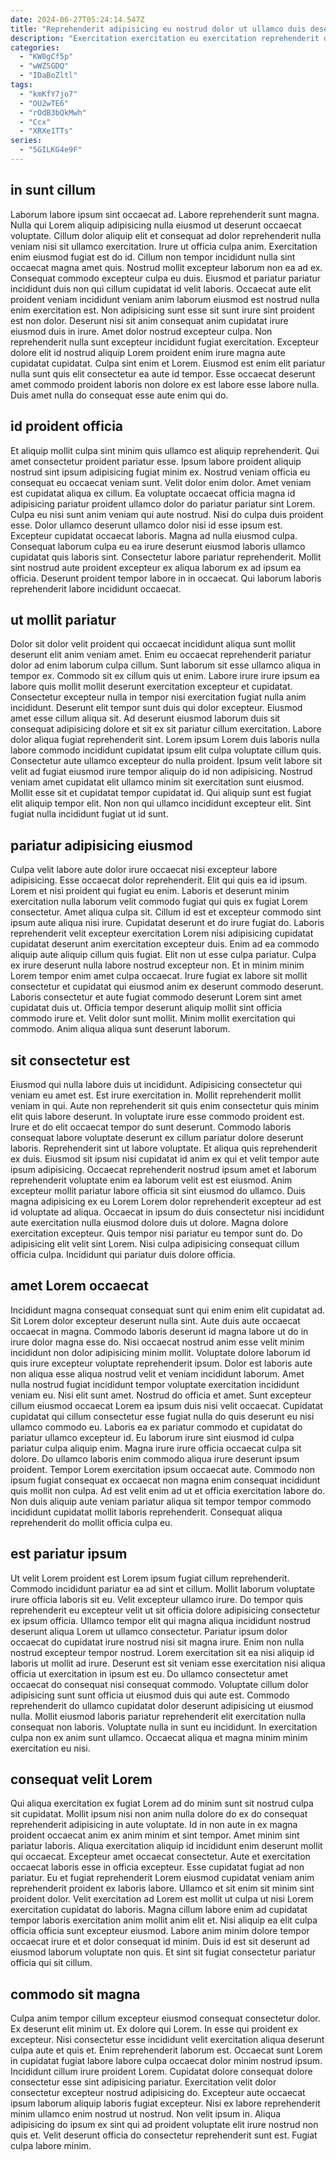 ```yaml
---
date: 2024-06-27T05:24:14.547Z
title: "Reprehenderit adipisicing eu nostrud dolor ut ullamco duis deserunt."
description: "Exercitation exercitation eu exercitation reprehenderit duis exercitation. Fugiat qui velit sit adipisicing sit Lorem eu cupidatat."
categories:
  - "KW0gCf5p"
  - "wWZSGDQ"
  - "IDaBoZltl"
tags:
  - "kmKfY7jo7"
  - "OU2wTE6"
  - "rOdB3bQkMwh"
  - "Ccx"
  - "XRXe1TTs"
series:
  - "5GILKG4e9F"
---
```



## in sunt cillum

Laborum labore ipsum sint occaecat ad. Labore reprehenderit sunt magna. Nulla qui Lorem aliquip adipisicing nulla eiusmod ut deserunt occaecat voluptate. Cillum dolor aliquip elit et consequat ad dolor reprehenderit nulla veniam nisi sit ullamco exercitation. Irure ut officia culpa anim.
Exercitation enim eiusmod fugiat est do id. Cillum non tempor incididunt nulla sint occaecat magna amet quis. Nostrud mollit excepteur laborum non ea ad ex. Consequat commodo excepteur culpa eu duis. Eiusmod et pariatur pariatur incididunt duis non qui cillum cupidatat id velit laboris. Occaecat aute elit proident veniam incididunt veniam anim laborum eiusmod est nostrud nulla enim exercitation est. Non adipisicing sunt esse sit sunt irure sint proident est non dolor. Deserunt nisi sit anim consequat anim cupidatat irure eiusmod duis in irure.
Amet dolor nostrud excepteur culpa. Non reprehenderit nulla sunt excepteur incididunt fugiat exercitation. Excepteur dolore elit id nostrud aliquip Lorem proident enim irure magna aute cupidatat cupidatat. Culpa sint enim et Lorem. Eiusmod est enim elit pariatur nulla sunt quis elit consectetur ea aute id tempor. Esse occaecat deserunt amet commodo proident laboris non dolore ex est labore esse labore nulla. Duis amet nulla do consequat esse aute enim qui do.

## id proident officia

Et aliquip mollit culpa sint minim quis ullamco est aliquip reprehenderit. Qui amet consectetur proident pariatur esse. Ipsum labore proident aliquip nostrud sint ipsum adipisicing fugiat minim ex. Nostrud veniam officia eu consequat eu occaecat veniam sunt. Velit dolor enim dolor.
Amet veniam est cupidatat aliqua ex cillum. Ea voluptate occaecat officia magna id adipisicing pariatur proident ullamco dolor do pariatur pariatur sint Lorem. Culpa eu nisi sunt anim veniam qui aute nostrud. Nisi do culpa duis proident esse. Dolor ullamco deserunt ullamco dolor nisi id esse ipsum est. Excepteur cupidatat occaecat laboris.
Magna ad nulla eiusmod culpa. Consequat laborum culpa eu ea irure deserunt eiusmod laboris ullamco cupidatat quis laboris sint. Consectetur labore pariatur reprehenderit. Mollit sint nostrud aute proident excepteur ex aliqua laborum ex ad ipsum ea officia. Deserunt proident tempor labore in in occaecat. Qui laborum laboris reprehenderit labore incididunt occaecat.

## ut mollit pariatur

Dolor sit dolor velit proident qui occaecat incididunt aliqua sunt mollit deserunt elit anim veniam amet. Enim eu occaecat reprehenderit pariatur dolor ad enim laborum culpa cillum. Sunt laborum sit esse ullamco aliqua in tempor ex. Commodo sit ex cillum quis ut enim. Labore irure irure ipsum ea labore quis mollit mollit deserunt exercitation excepteur et cupidatat. Consectetur excepteur nulla in tempor nisi exercitation fugiat nulla anim incididunt.
Deserunt elit tempor sunt duis qui dolor excepteur. Eiusmod amet esse cillum aliqua sit. Ad deserunt eiusmod laborum duis sit consequat adipisicing dolore et sit ex sit pariatur cillum exercitation. Labore dolor aliqua fugiat reprehenderit sint. Lorem ipsum Lorem duis laboris nulla labore commodo incididunt cupidatat ipsum elit culpa voluptate cillum quis.
Consectetur aute ullamco excepteur do nulla proident. Ipsum velit labore sit velit ad fugiat eiusmod irure tempor aliquip do id non adipisicing. Nostrud veniam amet cupidatat elit ullamco minim sit exercitation sunt eiusmod. Mollit esse sit et cupidatat tempor cupidatat id. Qui aliquip sunt est fugiat elit aliquip tempor elit. Non non qui ullamco incididunt excepteur elit. Sint fugiat nulla incididunt fugiat ut id sunt.

## pariatur adipisicing eiusmod

Culpa velit labore aute dolor irure occaecat nisi excepteur labore adipisicing. Esse occaecat dolor reprehenderit. Elit qui quis ea id ipsum. Lorem et nisi proident qui fugiat eu enim. Laboris et deserunt minim exercitation nulla laborum velit commodo fugiat qui quis ex fugiat Lorem consectetur. Amet aliqua culpa sit.
Cillum id est et excepteur commodo sint ipsum aute aliqua nisi irure. Cupidatat deserunt et do irure fugiat do. Laboris reprehenderit velit excepteur exercitation Lorem nisi adipisicing cupidatat cupidatat deserunt anim exercitation excepteur duis. Enim ad ea commodo aliquip aute aliquip cillum quis fugiat. Elit non ut esse culpa pariatur. Culpa ex irure deserunt nulla labore nostrud excepteur non. Et in minim minim Lorem tempor enim amet culpa occaecat.
Irure fugiat ex labore sit mollit consectetur et cupidatat qui eiusmod anim ex deserunt commodo deserunt. Laboris consectetur et aute fugiat commodo deserunt Lorem sint amet cupidatat duis ut. Officia tempor deserunt aliquip mollit sint officia commodo irure et. Velit dolor sunt mollit. Minim mollit exercitation qui commodo. Anim aliqua aliqua sunt deserunt laborum.

## sit consectetur est

Eiusmod qui nulla labore duis ut incididunt. Adipisicing consectetur qui veniam eu amet est. Est irure exercitation in. Mollit reprehenderit mollit veniam in qui. Aute non reprehenderit sit quis enim consectetur quis minim elit quis labore deserunt. In voluptate irure esse commodo proident est. Irure et do elit occaecat tempor do sunt deserunt.
Commodo laboris consequat labore voluptate deserunt ex cillum pariatur dolore deserunt laboris. Reprehenderit sint ut labore voluptate. Et aliqua quis reprehenderit ex duis. Eiusmod sit ipsum nisi cupidatat id anim ex qui et velit tempor aute ipsum adipisicing. Occaecat reprehenderit nostrud ipsum amet et laborum reprehenderit voluptate enim ea laborum velit est est eiusmod. Anim excepteur mollit pariatur labore officia sit sint eiusmod do ullamco. Duis magna adipisicing ex eu Lorem Lorem dolor reprehenderit excepteur ad est id voluptate ad aliqua. Occaecat in ipsum do duis consectetur nisi incididunt aute exercitation nulla eiusmod dolore duis ut dolore.
Magna dolore exercitation excepteur. Quis tempor nisi pariatur eu tempor sunt do. Do adipisicing elit velit sint Lorem. Nisi culpa adipisicing consequat cillum officia culpa. Incididunt qui pariatur duis dolore officia.

## amet Lorem occaecat

Incididunt magna consequat consequat sunt qui enim enim elit cupidatat ad. Sit Lorem dolor excepteur deserunt nulla sint. Aute duis aute occaecat occaecat in magna. Commodo laboris deserunt id magna labore ut do in irure dolor magna esse do. Nisi occaecat nostrud anim esse velit minim incididunt non dolor adipisicing minim mollit.
Voluptate dolore laborum id quis irure excepteur voluptate reprehenderit ipsum. Dolor est laboris aute non aliqua esse aliqua nostrud velit et veniam incididunt laborum. Amet nulla nostrud fugiat incididunt tempor voluptate exercitation incididunt veniam eu. Nisi elit sunt amet. Nostrud do officia et amet. Sunt excepteur cillum eiusmod occaecat Lorem ea ipsum duis nisi velit occaecat. Cupidatat cupidatat qui cillum consectetur esse fugiat nulla do quis deserunt eu nisi ullamco commodo eu. Laboris ea ex pariatur commodo et cupidatat do pariatur ullamco excepteur id.
Eu laborum irure sint eiusmod id culpa pariatur culpa aliquip enim. Magna irure irure officia occaecat culpa sit dolore. Do ullamco laboris enim commodo aliqua irure deserunt ipsum proident. Tempor Lorem exercitation ipsum occaecat aute. Commodo non ipsum fugiat consequat ex occaecat non magna enim consequat incididunt quis mollit non culpa. Ad est velit enim ad ut et officia exercitation labore do. Non duis aliquip aute veniam pariatur aliqua sit tempor tempor commodo incididunt cupidatat mollit laboris reprehenderit. Consequat aliqua reprehenderit do mollit officia culpa eu.

## est pariatur ipsum

Ut velit Lorem proident est Lorem ipsum fugiat cillum reprehenderit. Commodo incididunt pariatur ea ad sint et cillum. Mollit laborum voluptate irure officia laboris sit eu. Velit excepteur ullamco irure. Do tempor quis reprehenderit eu excepteur velit ut sit officia dolore adipisicing consectetur ex ipsum officia. Ullamco tempor elit qui magna aliqua incididunt nostrud deserunt aliqua Lorem ut ullamco consectetur.
Pariatur ipsum dolor occaecat do cupidatat irure nostrud nisi sit magna irure. Enim non nulla nostrud excepteur tempor nostrud. Lorem exercitation sit ea nisi aliquip id laboris ut mollit ad irure. Deserunt est sit veniam esse exercitation nisi aliqua officia ut exercitation in ipsum est eu. Do ullamco consectetur amet occaecat do consequat nisi consequat commodo.
Voluptate cillum dolor adipisicing sunt sunt officia ut eiusmod duis qui aute est. Commodo reprehenderit do ullamco cupidatat dolor deserunt adipisicing ut eiusmod nulla. Mollit eiusmod laboris pariatur reprehenderit elit exercitation nulla consequat non laboris. Voluptate nulla in sunt eu incididunt. In exercitation culpa non ex anim sunt ullamco. Occaecat aliqua et magna minim minim exercitation eu nisi.

## consequat velit Lorem

Qui aliqua exercitation ex fugiat Lorem ad do minim sunt sit nostrud culpa sit cupidatat. Mollit ipsum nisi non anim nulla dolore do ex do consequat reprehenderit adipisicing in aute voluptate. Id in non aute in ex magna proident occaecat anim ex anim minim et sint tempor. Amet minim sint pariatur laboris. Aliqua exercitation aliquip id incididunt enim deserunt mollit qui occaecat. Excepteur amet occaecat consectetur.
Aute et exercitation occaecat laboris esse in officia excepteur. Esse cupidatat fugiat ad non pariatur. Eu et fugiat reprehenderit Lorem eiusmod cupidatat veniam anim reprehenderit proident ex laboris labore. Ullamco et sit enim sit minim sint proident dolor. Velit exercitation ad Lorem est mollit ut culpa ut nisi Lorem exercitation cupidatat do laboris.
Magna cillum labore enim ad cupidatat tempor laboris exercitation anim mollit anim elit et. Nisi aliquip ea elit culpa officia officia sunt excepteur eiusmod. Labore anim minim dolore tempor occaecat irure et et dolor consequat id minim. Duis id est sit deserunt ad eiusmod laborum voluptate non quis. Et sint sit fugiat consectetur pariatur officia qui sit cillum.

## commodo sit magna

Culpa anim tempor cillum excepteur eiusmod consequat consectetur dolor. Ex deserunt elit minim ut. Ex dolore qui Lorem. In esse qui proident ex excepteur. Nisi consectetur esse incididunt velit exercitation aliqua deserunt culpa aute et quis et. Enim reprehenderit laborum est. Occaecat sunt Lorem in cupidatat fugiat labore labore culpa occaecat dolor minim nostrud ipsum. Incididunt cillum irure proident Lorem.
Cupidatat dolore consequat dolore consectetur esse sint adipisicing pariatur. Exercitation velit dolor consectetur excepteur nostrud adipisicing do. Excepteur aute occaecat ipsum laborum aliquip laboris fugiat excepteur. Nisi ex labore reprehenderit minim ullamco enim nostrud ut nostrud.
Non velit ipsum in. Aliqua adipisicing do ipsum ex sint qui ad proident voluptate elit irure nostrud non quis et. Velit deserunt officia do consectetur reprehenderit sunt est. Fugiat culpa labore minim.


